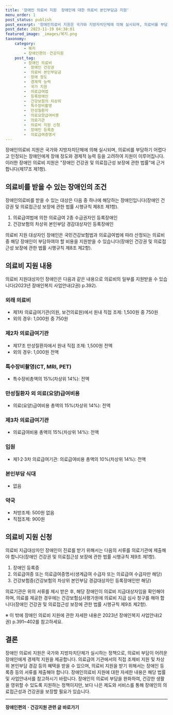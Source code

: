 ```yaml
---
title: '장애인 의료비 지원  장애인에 대한 의료비 본인부담금 지원'
menu_order: 1
post_status: publish
post_excerpt: '장애인의료비 지원은 국가와 지방자치단체에 의해 실시되며, 의료비를 부담하기 어렵다고 인정되는 장애인에게 장애 정도와 경제적 능력 등을 고려하여 지원이 이루어집니다. 이러한 장애인 의료비 지원은  장애인 건강권 및 의료접근성 보장에 관한 법률 에 근거합니다 제17조 제1항 .'
post_date: 2023-11-19 04:38:01
featured_image: _images/복지.png
taxonomy:
    category:
        - 복지
        - 장애인편의ㆍ건강지원
    post_tag:
        - 장애인 의료비
        -  장애인 건강권
        -  의료비 본인부담금
        -  장애 정도
        -  경제적 능력
        -  국가 지원
        -  의료급여법
        -  등록장애인
        -  건강보험의 차상위
        -  특수장비촬영
        -  만성질환자
        -  의료요양급여비용
        -  의료기관
        -  의료비 지원 신청
        -  장애인 등록증
        -  의료급여증명서
---
```



장애인의료비 지원은 국가와 지방자치단체에 의해 실시되며, 의료비를 부담하기 어렵다고 인정되는 장애인에게 장애 정도와 경제적 능력 등을 고려하여 지원이 이루어집니다. 이러한 장애인 의료비 지원은 "장애인 건강권 및 의료접근성 보장에 관한 법률"에 근거합니다(제17조 제1항).

## 의료비를 받을 수 있는 장애인의 조건

장애인의료비를 받을 수 있는 대상은 다음 중 하나에 해당하는 장애인입니다(장애인 건강권 및 의료접근성 보장에 관한 법률 시행규칙 제8조 제1항).

1. 의료급여법에 의한 의료급여 2종 수급권자인 등록장애인
2. 건강보험의 차상위 본인부담 경감대상자인 등록장애인

의료비 지원 대상자인 장애인은 국민건강보험법과 의료급여법에 따라 산정되는 의료비 중 해당 장애인이 부담하여야 할 비용을 지원받을 수 있습니다(장애인 건강권 및 의료접근성 보장에 관한 법률 시행규칙 제8조 제2항).

## 의료비 지원 내용

의료비 지원대상자인 장애인은 다음과 같은 내용으로 의료비의 일부를 지원받을 수 있습니다(2023년 장애인복지 사업안내(2권) p.392).

### 외래 의료비

- 제1차 의료급여기관(의원, 보건의료원)에서 원내 직접 조제: 1,500원 중 750원
- 외의 경우: 1,000원 중 750원

### 제2차 의료급여기관

- 제17조 만성질환자에서 원내 직접 조제: 1,500원 전액
- 외의 경우: 1,000원 전액

### 특수장비촬영(CT, MRI, PET)

- 특수장비총액의 15%(차상위 14%): 전액

### 만성질환자 외 의료(요양)급여비용

- 의료(요양)급여비용 총액의 15%(차상위 14%): 전액

### 제3차 의료급여기관

- 의료급여비용 총액의 15%(차상위 14%): 전액

### 입원

- 제1·2·3차 의료급여기관: 의료급여비용 총액의 10%(차상위 14%): 전액

### 본인부담 식대

- 없음

### 약국

- 처방조제: 500원 없음
- 직접조제: 900원

## 의료비 지원 신청

의료비 지급대상자인 장애인이 진료를 받기 위해서는 다음의 서류를 의료기관에 제출해야 합니다(장애인 건강권 및 의료접근성 보장에 관한 법률 시행규칙 제9조 제1항).

1. 장애인 등록증
2. 의료급여증 또는 의료급여증명서(생계급여 수급자 또는 의료급여 수급자만 해당)
3. 건강보험증(건강보험의 차상위 본인부담 경감대상자인 등록장애인만 해당)

의료기관은 위의 서류를 제시 받은 후, 해당 장애인이 의료비 지급대상자임을 확인해야 하며, 의료를 제공한 경우에는 건강보험심사평가원에 의료비 지급 심사 청구를 해야 합니다(장애인 건강권 및 의료접근성 보장에 관한 법률 시행규칙 제9조 제2항).

※ 이 밖에 장애인 의료비 지원에 관한 자세한 내용은 2023년 장애인복지 사업안내(2권) p.391~402를 참고하세요.

## 결론

장애인 의료비 지원은 국가와 지방자치단체가 실시하는 정책으로, 의료비 부담이 어려운 장애인에게 경제적 지원을 제공합니다. 의료급여 기관에서의 직접 조제비 지원 및 차상위 본인부담 경감 등의 혜택을 받을 수 있으며, 의료비 지원을 받기 위해서는 장애인 등록증 등의 서류를 제출해야 합니다. 장애인의료비 지원에 대한 자세한 내용은 해당 법률 및 사업안내서를 참고하시기 바랍니다. 장애인의 의료비 부담을 완화하여, 건강한 생활을 영위할 수 있도록 지원하는 정책이지만, 보다 나은 제도와 서비스를 통해 장애인의 의료접근성과 건강권을 보장할 필요가 있습니다.
<!-- wp:separator -->
<hr class="wp-block-separator has-alpha-channel-opacity"/>
<!-- /wp:separator -->

<!-- wp:group {"backgroundColor":"base","layout":{"type":"constrained"}} -->
<div class="wp-block-group has-base-background-color has-background"><!-- wp:paragraph {"align":"center","fontSize":"medium"} -->
<p class="has-text-align-center has-large-font-size"><strong>장애인편의ㆍ건강지원 관련 글 바로가기</strong></p>
<!-- /wp:paragraph -->


<!-- wp:latest-posts
{"categories":[{"id":22809,"count":19,"description":"","link":"https://uknowlaw.com/category/%ec%9e%a5%ec%95%a0%ec%9d%b8%ed%8e%b8%ec%9d%98%e3%86%8d%ea%b1%b4%ea%b0%95%ec%a7%80%ec%9b%90/","name":"장애인편의ㆍ건강지원","slug":"장애인편의ㆍ건강지원","taxonomy":"category","parent":0,"meta":[],"_links":{"self":[{"href":"https://uknowlaw.com/wp-json/wp/v2/categories/22809"}],"collection":[{"href":"https://uknowlaw.com/wp-json/wp/v2/categories"}],"about":[{"href":"https://uknowlaw.com/wp-json/wp/v2/taxonomies/category"}],"wp:post_type":[{"href":"https://uknowlaw.com/wp-json/wp/v2/posts?categories=22809"}],"curies":[{"name":"wp","href":"https://api.w.org/{rel}","templated":true}]}}],"postsToShow":100,"excerptLength":28,"postLayout":"grid","columns":2,"featuredImageAlign":"left","featuredImageSizeSlug":"large","fontSize":"small"} /--></div>
<!-- /wp:group -->